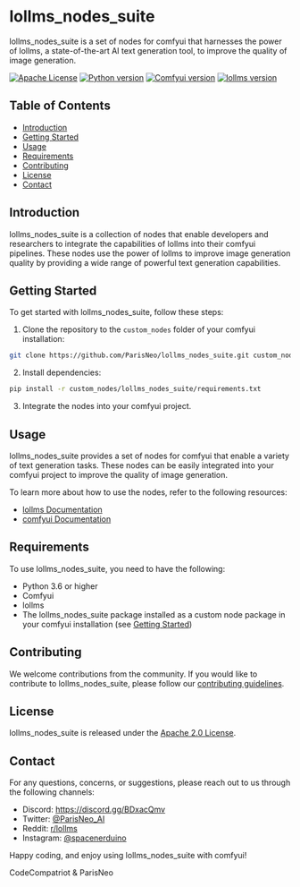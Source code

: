# lollms\_nodes\_suite

lollms\_nodes\_suite is a set of nodes for comfyui that harnesses the power of lollms, a state-of-the-art AI text generation tool, to improve the quality of image generation.

[![Apache License](https://img.shields.io/badge/License-Apache%202.0-blue.svg)](./LICENSE)
[![Python version](https://img.shields.io/badge/Python-3.6%2B-blue.svg)](https://www.python.org/downloads/release/python-360/)
[![Comfyui version](https://img.shields.io/badge/Comfyui-latest-blue.svg)](https://comfyui.github.io/)
[![lollms version](https://img.shields.io/badge/lollms-latest-blue.svg)](https://lollms.readthedocs.io/en/latest/)

## Table of Contents

- [Introduction](#introduction)
- [Getting Started](#getting-started)
- [Usage](#usage)
- [Requirements](#requirements)
- [Contributing](#contributing)
- [License](#license)
- [Contact](#contact)

## Introduction

lollms\_nodes\_suite is a collection of nodes that enable developers and researchers to integrate the capabilities of lollms into their comfyui pipelines. These nodes use the power of lollms to improve image generation quality by providing a wide range of powerful text generation capabilities.

## Getting Started

To get started with lollms\_nodes\_suite, follow these steps:

1. Clone the repository to the `custom_nodes` folder of your comfyui installation:

```bash
git clone https://github.com/ParisNeo/lollms_nodes_suite.git custom_nodes/lollms_nodes_suite
```

2. Install dependencies:

```bash
pip install -r custom_nodes/lollms_nodes_suite/requirements.txt
```

3. Integrate the nodes into your comfyui project.

## Usage

lollms\_nodes\_suite provides a set of nodes for comfyui that enable a variety of text generation tasks. These nodes can be easily integrated into your comfyui project to improve the quality of image generation.

To learn more about how to use the nodes, refer to the following resources:

- [lollms Documentation](https://lollms.readthedocs.io/en/latest/)
- [comfyui Documentation](https://comfyui.github.io/)

## Requirements

To use lollms\_nodes\_suite, you need to have the following:

- Python 3.6 or higher
- Comfyui
- lollms
- The lollms\_nodes\_suite package installed as a custom node package in your comfyui installation (see [Getting Started](#getting-started))

## Contributing

We welcome contributions from the community. If you would like to contribute to lollms\_nodes\_suite, please follow our [contributing guidelines](./CONTRIBUTING.md).

## License

lollms\_nodes\_suite is released under the [Apache 2.0 License](./LICENSE).

## Contact

For any questions, concerns, or suggestions, please reach out to us through the following channels:

- Discord: <https://discord.gg/BDxacQmv>
- Twitter: [@ParisNeo\_AI](https://twitter.com/ParisNeo_AI)
- Reddit: [r/lollms](https://www.reddit.com/r/lollms/)
- Instagram: [@spacenerduino](https://www.instagram.com/spacenerduino/)

Happy coding, and enjoy using lollms\_nodes\_suite with comfyui!

CodeCompatriot & ParisNeo